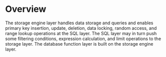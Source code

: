 Overview
========

The storage engine layer handles data storage and queries and enables primary key insertion, update, deletion, data locking, random access, and range lookup operations at the SQL layer. The SQL layer may in turn push some filtering conditions, expression calculation, and limit operations to the storage layer. The database function layer is built on the storage engine layer.
